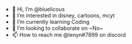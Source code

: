 - 👋 Hi, I’m @bluelicous
- 👀 I’m interested in disney, cartoons, mcyt
- 🌱 I’m currently learning Coding
- 💞️ I’m looking to collaborate on ~No~
- 📫 How to reach me @lenyn#7899 on discord

<!---
lapitastic/lapitastic is a ✨ special ✨ repository because its `README.md` (this file) appears on your GitHub profile.
You can click the Preview link to take a look at your changes.
--->

